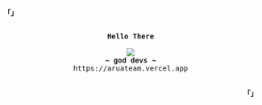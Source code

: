 <p align="left"><strong><samp>「」</samp></strong></p>
    <p align="center">
      <samp><br>
            <b>
              Hello There
            </b>
        <br>
        <br>
          <image src="https://readme-typing-svg.herokuapp.com?font=Iosevka&size=16&color=BC83E3&center=true&width=410&height=45&lines=ARUA+TEAM">
        <br>
            <b>
            ~ god devs ~
            </b>
            <br>
            https://aruateam.vercel.app
        <br>
      </samp><br>
    </p>
<p align="right"><strong><samp>「」</samp></strong></p>
